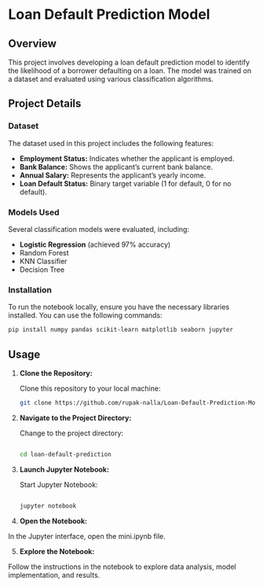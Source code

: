 # Loan Default Prediction Model

## Overview

This project involves developing a loan default prediction model to identify the likelihood of a borrower defaulting on a loan. The model was trained on a dataset and evaluated using various classification algorithms.

## Project Details

### Dataset

The dataset used in this project includes the following features:
- **Employment Status:** Indicates whether the applicant is employed.
- **Bank Balance:** Shows the applicant’s current bank balance.
- **Annual Salary:** Represents the applicant’s yearly income.
- **Loan Default Status:** Binary target variable (1 for default, 0 for no default).

### Models Used

Several classification models were evaluated, including:
- **Logistic Regression** (achieved 97% accuracy)
- Random Forest
- KNN Classifier
- Decision Tree

### Installation

To run the notebook locally, ensure you have the necessary libraries installed. You can use the following commands:

```bash
pip install numpy pandas scikit-learn matplotlib seaborn jupyter
```
## Usage

1. **Clone the Repository:**
   
   Clone this repository to your local machine:

   ```bash
   git clone https://github.com/rupak-nalla/Loan-Default-Prediction-Model.git
   ```
2. **Navigate to the Project Directory:**

    Change to the project directory:
    
    ```bash
    
    cd loan-default-prediction
   ```

3. **Launch Jupyter Notebook:**

    Start Jupyter Notebook:
    
    ```bash
    
    jupyter notebook
    ```

4. **Open the Notebook:**

  In the Jupyter interface, open the mini.ipynb file.

5. **Explore the Notebook:**

  Follow the instructions in the notebook to explore data analysis, model implementation, and results.
